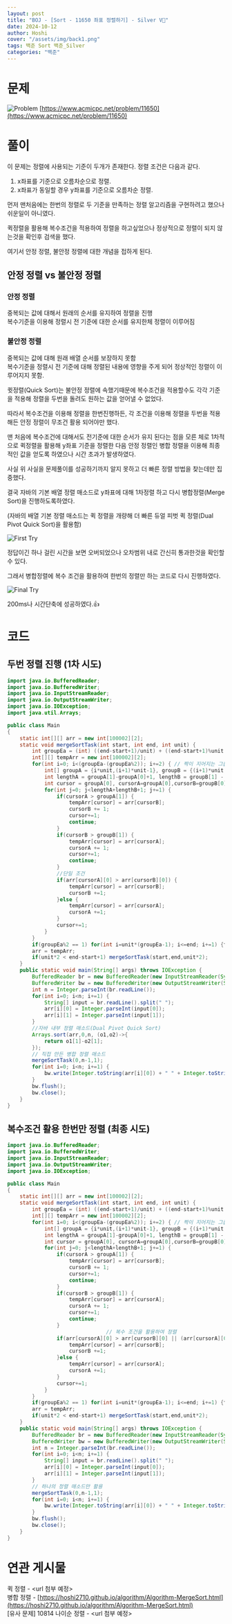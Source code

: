 ```yaml
---
layout: post
title: "BOJ - [Sort - 11650 좌표 정렬하기] - Silver V🥈"
date: 2024-10-12
author: Hoshi
cover: "/assets/img/back1.png"
tags: 백준 Sort 백준_Silver
categories: "백준"
---
```


# 문제

![Problem]({{site.url}}/assets/img/posts_img/11650.png)
[https://www.acmicpc.net/problem/11650](https://www.acmicpc.net/problem/11650)

# 풀이

이 문제는 정렬에 사용되는 기준이 두개가 존재한다. 정렬 조건은 다음과 같다.

1. x좌표를 기준으로 오름차순으로 정렬.
2. x좌표가 동일할 경우 y좌표를 기준으로 오름차순 정렬.

먼저 맨처음에는 한번의 정렬로 두 기준을 만족하는 정렬 알고리즘을 구현하려고 했으나 쉬운일이 아니였다.

퀵정렬을 활용해 복수조건을 적용하여 정렬을 하고싶었으나 정상적으로 정렬이 되지 않는것을 확인후 검색을 했다.

여기서 안정 정렬, 불안정 정렬에 대한 개념을 접하게 된다.

## 안정 정렬 vs 불안정 정렬

### 안정 정렬

중복되는 값에 대해서 원래의 순서를 유지하여 정렬을 진행  
복수기준을 이용해 정렬시 전 기준에 대한 순서를 유지한체 정렬이 이루어짐

### 불안정 정렬

중복되는 값에 대해 원래 배열 순서를 보장하지 못함  
복수기준을 정렬시 전 기준에 대해 정렬된 내용에 영향을 주게 되어 정상적인 정렬이 이루어지지 못함.

큇정렬(Quick Sort)는 불안정 정렬에 속했기때문에 복수조건을 적용할수도 각각 기준을 적용해 정렬을 두번을 돌려도 원하는 값을 얻어낼 수 없었다.

따라서 복수조건을 이용해 정렬을 한번진행하든, 각 조건을 이용해 정렬을 두번을 적용해든 안정 정렬이 무조건 활용 되어야만 했다.

맨 처음에 복수조건에 대해서도 전기준에 대한 순서가 유지 된다는 점을 모른 체로
1차적으로 퀵정렬을 활용해 y좌표 기준을 정렬한 다음 안정 정렬인 병합 정렬을 이용해 최종적인 값을 얻도록 하였으나 시간 초과가 발생하였다.

사실 위 사실을 문제풀이를 성공하기까지 알지 못하고 더 빠른 정렬 방법을 찾는데만 집중했다.

결국 자바의 기본 배열 정렬 매소드로 y좌표에 대해 1차정렬 하고 다시 병합정렬(Merge Sort)을 진행하도록하였다.

(자바의 배열 기본 정렬 매소드는 퀵 정렬을 개량해 더 빠른 듀얼 피벗 퀵 정렬(Dual Pivot Quick Sort)을 활용함)

![First Try]({{site.url}}/assets/img/posts_img/11650-1.png)

정답이긴 하나 걸린 시간을 보면 오버되었으나 오차범위 내로 간신히 통과한것을 확인할 수 있다.

그래서 병합정렬에 복수 조건을 활용하여 한번의 정렬만 하는 코드로 다시 진행하였다.

![Final Try]({{site.url}}/assets/img/posts_img/11650-2.png)

200ms나 시간단축에 성공하였다.👍

# 코드

## 두번 정렬 진행 (1차 시도)

```java
import java.io.BufferedReader;
import java.io.BufferedWriter;
import java.io.InputStreamReader;
import java.io.OutputStreamWriter;
import java.io.IOException;
import java.util.Arrays;

public class Main
{
    static int[][] arr = new int[100002][2];
    static void mergeSortTask(int start, int end, int unit) {
        int groupEa = (int) ((end-start+1)/unit) + ((end-start+1)%unit != 0 ? 1:0);
        int[][] tempArr = new int[100002][2];
        for(int i=0; i<(groupEa-(groupEa%2)); i+=2) { // 짝이 지어지는 그룹끼리 먼저 정렬
            int[] groupA = {i*unit,(i+1)*unit-1}, groupB = {(i+1)*unit,(i+2)*unit-1 > end ? end : (i+2)*unit-1}; // {startIdx, endIdx}
            int lengthA = groupA[1]-groupA[0]+1, lengthB = groupB[1] - groupB[0]+1;
            int cursor = groupA[0], cursorA=groupA[0],cursorB=groupB[0];
            for(int j=0; j<lengthA+lengthB+1; j+=1) {
                if(cursorA > groupA[1]) {
                    tempArr[cursor] = arr[cursorB];
                    cursorB += 1;
                    cursor+=1;
                    continue;
                }
                if(cursorB > groupB[1]) {
                    tempArr[cursor] = arr[cursorA];
                    cursorA += 1;
                    cursor+=1;
                    continue;
                }
                //단일 조건
                if(arr[cursorA][0] > arr[cursorB][0]) {
                    tempArr[cursor] = arr[cursorB];
                    cursorB +=1;
                }else {
                    tempArr[cursor] = arr[cursorA];
                    cursorA +=1;
                }
                cursor+=1;
            }
        }
        if(groupEa%2 == 1) for(int i=unit*(groupEa-1); i<=end; i+=1) {tempArr[i] = arr[i];}
        arr = tempArr;
        if(unit*2 < end-start+1) mergeSortTask(start,end,unit*2);
    }
    public static void main(String[] args) throws IOException {
        BufferedReader br = new BufferedReader(new InputStreamReader(System.in));
        BufferedWriter bw = new BufferedWriter(new OutputStreamWriter(System.out));
        int n = Integer.parseInt(br.readLine());
        for(int i=0; i<n; i+=1) {
            String[] input = br.readLine().split(" ");
            arr[i][0] = Integer.parseInt(input[0]);
            arr[i][1] = Integer.parseInt(input[1]);
        }
        //자바 내부 정렬 매소드(Dual Pivot Quick Sort)
        Arrays.sort(arr,0,n, (o1,o2)->{
            return o1[1]-o2[1];
        });
        // 직접 만든 병합 정렬 매소드
        mergeSortTask(0,n-1,1);
        for(int i=0; i<n; i+=1) {
            bw.write(Integer.toString(arr[i][0]) + " " + Integer.toString(arr[i][1])+"\n");
        }
        bw.flush();
        bw.close();
    }
}
```

## 복수조건 활용 한번만 정렬 (최종 시도)

```java
import java.io.BufferedReader;
import java.io.BufferedWriter;
import java.io.InputStreamReader;
import java.io.OutputStreamWriter;
import java.io.IOException;

public class Main
{
    static int[][] arr = new int[100002][2];
    static void mergeSortTask(int start, int end, int unit) {
        int groupEa = (int) ((end-start+1)/unit) + ((end-start+1)%unit != 0 ? 1:0);
        int[][] tempArr = new int[100002][2];
        for(int i=0; i<(groupEa-(groupEa%2)); i+=2) { // 짝이 지어지는 그룹끼리 먼저 정렬
            int[] groupA = {i*unit,(i+1)*unit-1}, groupB = {(i+1)*unit,(i+2)*unit-1 > end ? end : (i+2)*unit-1}; // {startIdx, endIdx}
            int lengthA = groupA[1]-groupA[0]+1, lengthB = groupB[1] - groupB[0]+1;
            int cursor = groupA[0], cursorA=groupA[0],cursorB=groupB[0];
            for(int j=0; j<lengthA+lengthB+1; j+=1) {
                if(cursorA > groupA[1]) {
                    tempArr[cursor] = arr[cursorB];
                    cursorB += 1;
                    cursor+=1;
                    continue;
                }
                if(cursorB > groupB[1]) {
                    tempArr[cursor] = arr[cursorA];
                    cursorA += 1;
                    cursor+=1;
                    continue;
                }
								// 복수 조건을 활용하여 정렬
                if(arr[cursorA][0] > arr[cursorB][0] || (arr[cursorA][0] == arr[cursorB][0] && arr[cursorA][1] > arr[cursorB][1])) {
                    tempArr[cursor] = arr[cursorB];
                    cursorB +=1;
                }else {
                    tempArr[cursor] = arr[cursorA];
                    cursorA +=1;
                }
                cursor+=1;
            }
        }
        if(groupEa%2 == 1) for(int i=unit*(groupEa-1); i<=end; i+=1) {tempArr[i] = arr[i];}
        arr = tempArr;
        if(unit*2 < end-start+1) mergeSortTask(start,end,unit*2);
    }
    public static void main(String[] args) throws IOException {
        BufferedReader br = new BufferedReader(new InputStreamReader(System.in));
        BufferedWriter bw = new BufferedWriter(new OutputStreamWriter(System.out));
        int n = Integer.parseInt(br.readLine());
        for(int i=0; i<n; i+=1) {
            String[] input = br.readLine().split(" ");
            arr[i][0] = Integer.parseInt(input[0]);
            arr[i][1] = Integer.parseInt(input[1]);
        }
        // 하나의 정렬 매소드만 활용
        mergeSortTask(0,n-1,1);
        for(int i=0; i<n; i+=1) {
            bw.write(Integer.toString(arr[i][0]) + " " + Integer.toString(arr[i][1])+"\n");
        }
        bw.flush();
        bw.close();
    }
}
```

# 연관 게시물

퀵 정렬 - \<url 첨부 예정\>  
병합 정렬 - [https://hoshi2710.github.io/algorithm/Algorithm-MergeSort.html](https://hoshi2710.github.io/algorithm/Algorithm-MergeSort.html)  
[유사 문제] 10814 나이순 정렬 - \<url 첨부 예정\>
